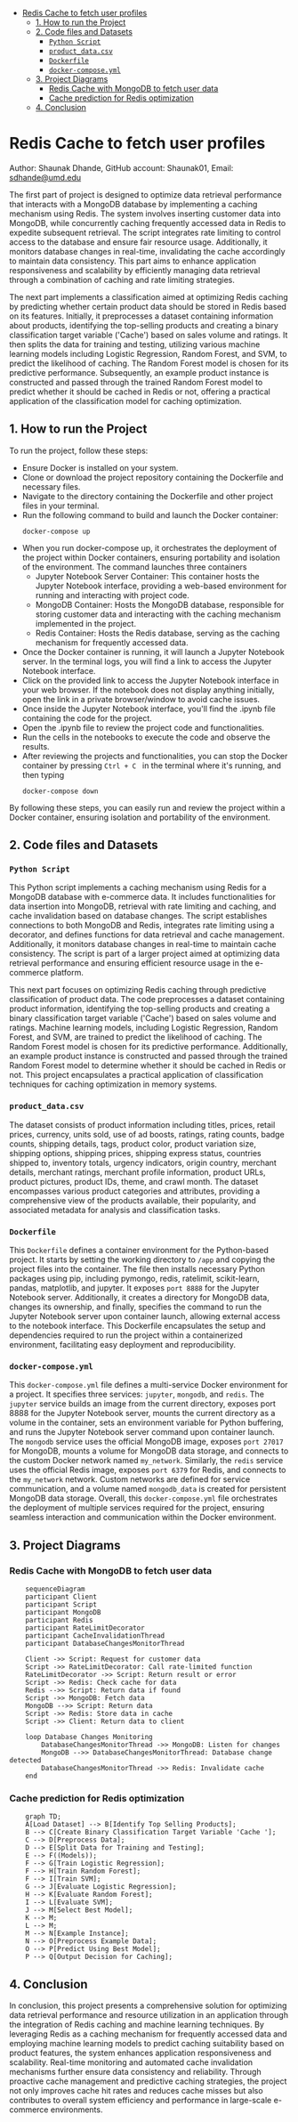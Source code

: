 

<!-- toc -->

- [Redis Cache to fetch user profiles](#redis-cache-optimization)
  * [1. How to run the Project](#1-how-to-run-the-project)
  * [2. Code files and Datasets](#2-code-files-and-datasets)
    + [`Python Script`](#python-script)
    + [`product_data.csv`](#product_datacsv)
    + [`Dockerfile`](#dockerfile)
    + [`docker-compose.yml`](#docker-composeyml)
  * [3. Project Diagrams](#3-project-diagrams)
    + [Redis Cache with MongoDB to fetch user data](#redis-cache-with-mongodb-to-fetch-user-data)
    + [Cache prediction for Redis optimization](#cache-prediction-for-redis-optimization)
  * [4. Conclusion](#4-conclusion)

<!-- tocstop -->

# Redis Cache to fetch user profiles

Author: Shaunak Dhande, GitHub account: Shaunak01, Email: sdhande@umd.edu

The first part of project is designed to optimize data retrieval performance
that interacts with a MongoDB database by implementing a caching mechanism using
Redis. The system involves inserting customer data into MongoDB, while
concurrently caching frequently accessed data in Redis to expedite subsequent
retrieval. The script integrates rate limiting to control access to the database
and ensure fair resource usage. Additionally, it monitors database changes in
real-time, invalidating the cache accordingly to maintain data consistency. This
part aims to enhance application responsiveness and scalability by efficiently
managing data retrieval through a combination of caching and rate limiting
strategies.

The next part implements a classification aimed at optimizing Redis caching by
predicting whether certain product data should be stored in Redis based on its
features. Initially, it preprocesses a dataset containing information about
products, identifying the top-selling products and creating a binary
classification target variable ('Cache') based on sales volume and ratings. It
then splits the data for training and testing, utilizing various machine
learning models including Logistic Regression, Random Forest, and SVM, to
predict the likelihood of caching. The Random Forest model is chosen for its
predictive performance. Subsequently, an example product instance is constructed
and passed through the trained Random Forest model to predict whether it should
be cached in Redis or not, offering a practical application of the
classification model for caching optimization.

## 1. How to run the Project

To run the project, follow these steps:

- Ensure Docker is installed on your system.
- Clone or download the project repository containing the Dockerfile and
  necessary files.
- Navigate to the directory containing the Dockerfile and other project files in
  your terminal.
- Run the following command to build and launch the Docker container:
  ```
  docker-compose up
  ```
- When you run docker-compose up, it orchestrates the deployment of the project
  within Docker containers, ensuring portability and isolation of the
  environment. The command launches three containers
  - Jupyter Notebook Server Container: This container hosts the Jupyter Notebook
    interface, providing a web-based environment for running and interacting
    with project code.
  - MongoDB Container: Hosts the MongoDB database, responsible for storing
    customer data and interacting with the caching mechanism implemented in the
    project.
  - Redis Container: Hosts the Redis database, serving as the caching mechanism
    for frequently accessed data.
- Once the Docker container is running, it will launch a Jupyter Notebook
  server. In the terminal logs, you will find a link to access the Jupyter
  Notebook interface.
- Click on the provided link to access the Jupyter Notebook interface in your
  web browser. If the notebook does not display anything initially, open the
  link in a private browser/window to avoid cache issues.
- Once inside the Jupyter Notebook interface, you'll find the .ipynb file
  containing the code for the project.
- Open the .ipynb file to review the project code and functionalities.
- Run the cells in the notebooks to execute the code and observe the results.
- After reviewing the projects and functionalities, you can stop the Docker
  container by pressing `Ctrl + C ` in the terminal where it's running, and then
  typing
  ```
  docker-compose down
  ```

By following these steps, you can easily run and review the project within a
Docker container, ensuring isolation and portability of the environment.

## 2. Code files and Datasets

### `Python Script`

This Python script implements a caching mechanism using Redis for a MongoDB
database with e-commerce data. It includes functionalities for data insertion
into MongoDB, retrieval with rate limiting and caching, and cache invalidation
based on database changes. The script establishes connections to both MongoDB
and Redis, integrates rate limiting using a decorator, and defines functions for
data retrieval and cache management. Additionally, it monitors database changes
in real-time to maintain cache consistency. The script is part of a larger
project aimed at optimizing data retrieval performance and ensuring efficient
resource usage in the e-commerce platform.

This next part focuses on optimizing Redis caching through predictive
classification of product data. The code preprocesses a dataset containing
product information, identifying the top-selling products and creating a binary
classification target variable ('Cache') based on sales volume and ratings.
Machine learning models, including Logistic Regression, Random Forest, and SVM,
are trained to predict the likelihood of caching. The Random Forest model is
chosen for its predictive performance. Additionally, an example product instance
is constructed and passed through the trained Random Forest model to determine
whether it should be cached in Redis or not. This project encapsulates a
practical application of classification techniques for caching optimization in
memory systems.

### `product_data.csv`

The dataset consists of product information including titles, prices, retail
prices, currency, units sold, use of ad boosts, ratings, rating counts, badge
counts, shipping details, tags, product color, product variation size, shipping
options, shipping prices, shipping express status, countries shipped to,
inventory totals, urgency indicators, origin country, merchant details, merchant
ratings, merchant profile information, product URLs, product pictures, product
IDs, theme, and crawl month. The dataset encompasses various product categories
and attributes, providing a comprehensive view of the products available, their
popularity, and associated metadata for analysis and classification tasks.

### `Dockerfile`

This `Dockerfile` defines a container environment for the Python-based project.
It starts by setting the working directory to `/app` and copying the project
files into the container. The file then installs necessary Python packages using
pip, including pymongo, redis, ratelimit, scikit-learn, pandas, matplotlib, and
jupyter. It exposes `port 8888` for the Jupyter Notebook server. Additionally,
it creates a directory for MongoDB data, changes its ownership, and finally,
specifies the command to run the Jupyter Notebook server upon container launch,
allowing external access to the notebook interface. This Dockerfile encapsulates
the setup and dependencies required to run the project within a containerized
environment, facilitating easy deployment and reproducibility.

### `docker-compose.yml`

This `docker-compose.yml` file defines a multi-service Docker environment for a
project. It specifies three services: `jupyter`, `mongodb`, and `redis`. The
`jupyter` service builds an image from the current directory, exposes port 8888
for the Jupyter Notebook server, mounts the current directory as a volume in the
container, sets an environment variable for Python buffering, and runs the
Jupyter Notebook server command upon container launch. The `mongodb` service
uses the official MongoDB image, exposes `port 27017` for MongoDB, mounts a
volume for MongoDB data storage, and connects to the custom Docker network named
`my_network`. Similarly, the `redis` service uses the official Redis image,
exposes `port 6379` for Redis, and connects to the `my_network` network. Custom
networks are defined for service communication, and a volume named
`mongodb_data` is created for persistent MongoDB data storage. Overall, this
`docker-compose.yml` file orchestrates the deployment of multiple services
required for the project, ensuring seamless interaction and communication within
the Docker environment.

## 3. Project Diagrams

### Redis Cache with MongoDB to fetch user data

```mermaid
    sequenceDiagram
    participant Client
    participant Script
    participant MongoDB
    participant Redis
    participant RateLimitDecorator
    participant CacheInvalidationThread
    participant DatabaseChangesMonitorThread

    Client ->> Script: Request for customer data
    Script ->> RateLimitDecorator: Call rate-limited function
    RateLimitDecorator ->> Script: Return result or error
    Script ->> Redis: Check cache for data
    Redis -->> Script: Return data if found
    Script ->> MongoDB: Fetch data
    MongoDB -->> Script: Return data
    Script ->> Redis: Store data in cache
    Script ->> Client: Return data to client

    loop Database Changes Monitoring
        DatabaseChangesMonitorThread ->> MongoDB: Listen for changes
        MongoDB -->> DatabaseChangesMonitorThread: Database change detected
        DatabaseChangesMonitorThread ->> Redis: Invalidate cache
    end
```

### Cache prediction for Redis optimization

```mermaid
    graph TD;
    A[Load Dataset] --> B[Identify Top Selling Products];
    B --> C[Create Binary Classification Target Variable 'Cache '];
    C --> D[Preprocess Data];
    D --> E[Split Data for Training and Testing];
    E --> F((Models));
    F --> G[Train Logistic Regression];
    F --> H[Train Random Forest];
    F --> I[Train SVM];
    G --> J[Evaluate Logistic Regression];
    H --> K[Evaluate Random Forest];
    I --> L[Evaluate SVM];
    J --> M[Select Best Model];
    K --> M;
    L --> M;
    M --> N[Example Instance];
    N --> O[Preprocess Example Data];
    O --> P[Predict Using Best Model];
    P --> Q[Output Decision for Caching];
```

## 4. Conclusion

In conclusion, this project presents a comprehensive solution for optimizing
data retrieval performance and resource utilization in an application through
the integration of Redis caching and machine learning techniques. By leveraging
Redis as a caching mechanism for frequently accessed data and employing machine
learning models to predict caching suitability based on product features, the
system enhances application responsiveness and scalability. Real-time monitoring
and automated cache invalidation mechanisms further ensure data consistency and
reliability. Through proactive cache management and predictive caching
strategies, the project not only improves cache hit rates and reduces cache
misses but also contributes to overall system efficiency and performance in
large-scale e-commerce environments.
